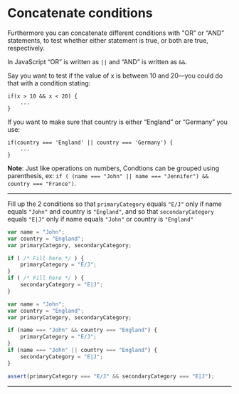 # Concatenate conditions

Furthermore you can concatenate different conditions with "OR” or “AND” statements, to test whether either statement is true, or both are true, respectively.

In JavaScript “OR” is written as `||` and “AND” is written as `&&`.

Say you want to test if the value of x is between 10 and 20—you could do that with a condition stating:

```
if(x > 10 && x < 20) {
    ...
}
```

If you want to make sure that country is either “England” or “Germany” you use:

```
if(country === 'England' || country === 'Germany') {
    ...
}
```

**Note**: Just like operations on numbers, Condtions can be grouped using parenthesis, ex: ```if ( (name === "John" || name === "Jennifer") && country === "France")```.

---

Fill up the 2 conditions so that `primaryCategory` equals `"E/J"` only if name equals `"John"` and country is `"England"`, and so that `secondaryCategory` equals `"E|J"` only if name equals `"John"` or country is `"England"`

```js
var name = "John";
var country = "England";
var primaryCategory, secondaryCategory;

if ( /* Fill here */ ) {
    primaryCategory = "E/J";
}
if ( /* Fill here */ ) {
    secondaryCategory = "E|J";
}
```

```js
var name = "John";
var country = "England";
var primaryCategory, secondaryCategory;

if (name === "John" && country === "England") {
    primaryCategory = "E/J";
}
if (name === "John" || country === "England") {
    secondaryCategory = "E|J";
}
```

```js
assert(primaryCategory === "E/J" && secondaryCategory === "E|J");
```

---
